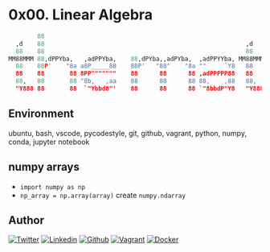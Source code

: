 # 0x00. Linear Algebra

```python
        88                                                                         88
  ,d    88                                                        ,d               ""
  88    88                                                        88
MM88MMM 88,dPPYba,   ,adPPYba,    88,dPYba,,adPYba,  ,adPPYYba, MM88MMM 8b,dPPYba, 88 8b,     ,d8
  88    88P'    "8a a8P_____88    88P'   "88"    "8a ""     `Y8   88    88P'   "Y8 88  `Y8, ,8P'
  88    88       88 8PP"""""""    88      88      88 ,adPPPPP88   88    88         88    )888(
  88,   88       88 "8b,   ,aa    88      88      88 88,    ,88   88,   88         88  ,d8" "8b,
  "Y888 88       88  `"Ybbd8"'    88      88      88 `"8bbdP"Y8   "Y888 88         88 8P'     `Y8
```

## Environment

ubuntu, bash, vscode, pycodestyle, git, github, vagrant, python, numpy, conda, jupyter notebook

## numpy arrays

- `import numpy as np`
- `np_array = np.array(array)` create `numpy.ndarray`

## Author
<!-- twitter -->
[![Twitter](https://img.shields.io/twitter/follow/ralex_uy?style=social)](https://twitter.com/ralex_uy) <!-- linkedin --> [![Linkedin](https://img.shields.io/badge/LinkedIn-+26K-blue?style=social&logo=linkedin)](https://www.linkedin.com/in/ronald-rivero/) <!-- github --> [![Github](https://img.shields.io/github/followers/ralexrivero?style=social)](https://github.com/ralexrivero/) <!-- vagrant --> [![Vagrant](https://img.shields.io/static/v1?label=&message=Vagrant%20Profile&color=1868F2&logo=vagrant&labelColor=2F333A)](https://app.vagrantup.com/ralexrivero) <!-- docker --> [![Docker](https://img.shields.io/static/v1?label=&message=Docker%20Profile&color=2496ED&logo=Docker&labelColor=2F333A)](https://hub.docker.com/u/ralexrivero)